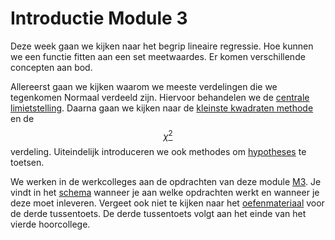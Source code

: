 # Introductie Module 3
<!--REF\label{/module-3/introductie}-->

Deze week gaan we kijken naar het begrip lineaire regressie. Hoe kunnen we een functie fitten aan een set meetwaardes. Er komen verschillende concepten aan bod. 

Allereerst gaan we kijken waarom we meeste verdelingen die we tegenkomen Normaal verdeeld zijn. Hiervoor behandelen we de [centrale limietstelling](/module-3/de-centrale-limietstelling). Daarna gaan we kijken naar de [kleinste kwadraten methode](/module-3/kleinste-kwadraten) en de [$$\chi^2$$](/module-3/chi-2) verdeling. Uiteindelijk introduceren we ook methodes om [hypotheses](/module-3/hypothese-toetsen) te toetsen. 

<!--COMMENT\iffalse-->

We werken in de werkcolleges aan de opdrachten van deze module [M3](/opdrachten-module-3/opdrachten). Je vindt in het [schema](/informatie/inleveropdrachten) wanneer je aan welke opdrachten werkt en wanneer je deze moet inleveren.
Vergeet ook niet te kijken naar het [oefenmateriaal](/tussentoets-iii/inhoud) voor de derde tussentoets. De derde tussentoets volgt aan het einde van het vierde hoorcollege.

<!--COMMENTE\fi-->